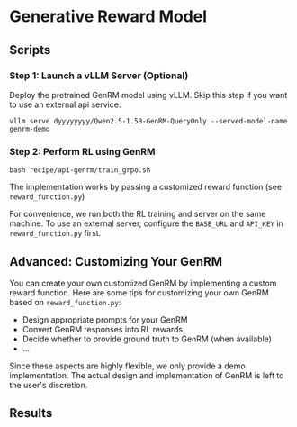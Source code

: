 # Generative Reward Model

## Scripts

### Step 1: Launch a vLLM Server (Optional)

Deploy the pretrained GenRM model using vLLM. Skip this step if you want to use an external api service.

```
vllm serve dyyyyyyyy/Qwen2.5-1.5B-GenRM-QueryOnly --served-model-name genrm-demo
```

### Step 2: Perform RL using GenRM

```
bash recipe/api-genrm/train_grpo.sh
```

The implementation works by passing a customized reward function (see `reward_function.py`)

For convenience, we run both the RL training and server on the same machine. To use an external server, configure the `BASE_URL` and `API_KEY` in `reward_function.py` first.


## Advanced: Customizing Your GenRM

<!-- You can also customize your own GenRM by 实现你自己的custom reward function，以下是一些给予`reward_function.py`的修改的tips： -->
You can create your own customized GenRM by implementing a custom reward function. Here are some tips for customizing your own GenRM based on `reward_function.py`:

- Design appropriate prompts for your GenRM
- Convert GenRM responses into RL rewards
- Decide whether to provide ground truth to GenRM (when available)
- ...

Since these aspects are highly flexible, we only provide a demo implementation. The actual design and implementation of GenRM is left to the user's discretion.

## Results

